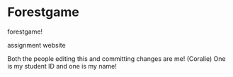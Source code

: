 # Forestgame
forestgame!

assignment website


Both the people editing this and committing changes are me! (Coralie) One is my student ID and one is my name!
